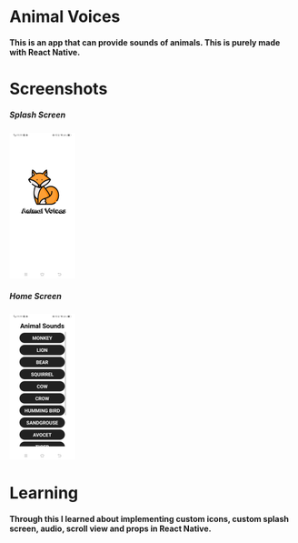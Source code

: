 # Animal Voices

#### This is an app that can provide sounds of animals. This is purely made with React Native.

# Screenshots

##### Splash Screen

<img src="https://raw.githubusercontent.com/Priyanshu-CODERX/Animal-Voices/main/splashscreen.jpg" alt="splashscreen" style="zoom:25%;" />

##### Home Screen

<img src="https://raw.githubusercontent.com/Priyanshu-CODERX/Animal-Voices/main/home.jpg" alt="home" style="zoom:25%;" />

# Learning

#### Through this I learned about implementing custom icons, custom splash screen, audio, scroll view and props in React Native.
